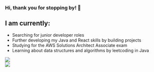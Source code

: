 ### Hi, thank you for stopping by! 👋

## I am currently:
- Searching for junior developer roles
- Further developing my Java and React skills by building projects
- Studying for the AWS Solutions Architect Associate exam
- Learning about data structures and algorithms by leetcoding in Java

![](https://github-readme-streak-stats.herokuapp.com/?user=jzc77&theme=dark&hide_border=false)<br/>
![](https://github-readme-stats.vercel.app/api/top-langs/?username=jzc77&theme=dark&hide_border=false&include_all_commits=true&count_private=true&layout=compact)
